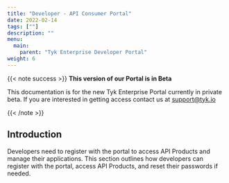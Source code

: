 ```yaml
---
title: "Developer - API Consumer Portal"
date: 2022-02-14
tags: [""]
description: ""
menu:
  main:
    parent: "Tyk Enterprise Developer Portal"
weight: 6
---
```


{{< note success >}}
**This version of our Portal is in Beta**

This documentation is for the new Tyk Enterprise Portal currently in private beta. If you are interested in getting access contact us at [support@tyk.io](<mailto:support@tyk.io?subject=Tyk Enterprise Portal Beta>)

{{< /note >}}

## Introduction

Developers need to register with the portal to access API Products and manage their applications. This section outlines how developers can register with the portal, access API Products, and reset their passwords if needed.